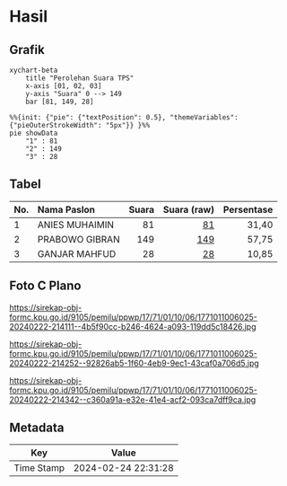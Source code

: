 # Hasil

## Grafik

```mermaid
xychart-beta
    title "Perolehan Suara TPS"
    x-axis [01, 02, 03]
    y-axis "Suara" 0 --> 149
    bar [81, 149, 28]
```

```mermaid
%%{init: {"pie": {"textPosition": 0.5}, "themeVariables": {"pieOuterStrokeWidth": "5px"}} }%%
pie showData
    "1" : 81
    "2" : 149
    "3" : 28
```

## Tabel

| No. | Nama Paslon    | Suara | Suara (raw) | Persentase |
|:--- |:-------------- | -----:| -----------:| ----------:|
| 1   | ANIES MUHAIMIN | 81    | [81][p-1]   | 31,40      |
| 2   | PRABOWO GIBRAN | 149   | [149][p-2]  | 57,75      |
| 3   | GANJAR MAHFUD  | 28    | [28][p-3]   | 10,85      |


[p-1]: https://github.com/gigit-pemilu/pemilu-2024-17-bengkulu/blob/main/pilpres/hitung-suara/sub/17-bengkulu/sub/71-kota-bengkulu/sub/01-selebar/sub/1006-sumur-dewa/sub/025-tps/sub/paslon-1.txt
[p-2]: https://github.com/gigit-pemilu/pemilu-2024-17-bengkulu/blob/main/pilpres/hitung-suara/sub/17-bengkulu/sub/71-kota-bengkulu/sub/01-selebar/sub/1006-sumur-dewa/sub/025-tps/sub/paslon-2.txt
[p-3]: https://github.com/gigit-pemilu/pemilu-2024-17-bengkulu/blob/main/pilpres/hitung-suara/sub/17-bengkulu/sub/71-kota-bengkulu/sub/01-selebar/sub/1006-sumur-dewa/sub/025-tps/sub/paslon-3.txt

## Foto C Plano

https://sirekap-obj-formc.kpu.go.id/9105/pemilu/ppwp/17/71/01/10/06/1771011006025-20240222-214111--4b5f90cc-b246-4624-a093-119dd5c18426.jpg

https://sirekap-obj-formc.kpu.go.id/9105/pemilu/ppwp/17/71/01/10/06/1771011006025-20240222-214252--92826ab5-1f60-4eb9-9ec1-43caf0a706d5.jpg

https://sirekap-obj-formc.kpu.go.id/9105/pemilu/ppwp/17/71/01/10/06/1771011006025-20240222-214342--c360a91a-e32e-41e4-acf2-093ca7dff9ca.jpg


## Metadata

| Key        | Value               |
| ---------- | ------------------- |
| Time Stamp | 2024-02-24 22:31:28 |



